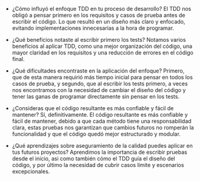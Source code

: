 - ¿Cómo influyó el enfoque TDD en tu proceso de desarrollo?
  El TDD nos obligó a pensar primero en los requisitos y casos de prueba antes de escribir el código. 
  Lo que resultó en un diseño más claro y enfocado, evitando implementaciones innecesarias a la hora de programar.

- ¿Qué beneficios notaste al escribir primero los tests?
  Notamos varios beneficios al aplicar TDD, como una mejor organización del código,
  una mayor claridad en los requisitos y una reducción de errores en el código final.

- ¿Qué dificultades encontraste en la aplicación del enfoque?
  Primero, que de esta manera requirió más tiempo inicial para pensar en todos los casos de prueba, 
  y segundo, que al escribir los tests primero, a veces nos encontramos con la necesidad de cambiar el diseño del código y
  tener las ganas de programar directamente sin pensar en los tests.

- ¿Consideras que el código resultante es más confiable y fácil de mantener?
  Sí, definitivamente. El código resultante es más confiable y fácil de mantener, debido a que 
  cada método tiene una responsabilidad clara, estas pruebas nos garantizan que cambios futuros no romperán la funcionalidad
  y que el código quedó mejor estructurado y modular.

- ¿Qué aprendizajes sobre aseguramiento de la calidad puedes aplicar en tus
futuros proyectos?
  Aprendimos la importancia de escribir pruebas desde el inicio, asi como también cómo el TDD guía el diseño del código, 
  y por último la necesidad de cubrir casos límite y escenarios excepcionales.